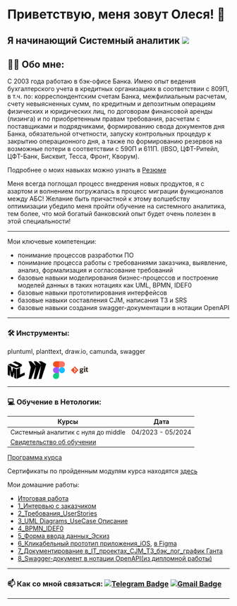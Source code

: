 # Приветствую, меня зовут Олеся! 👋

Я начинающий **Системный аналитик** <img src="https://media.giphy.com/media/WUlplcMpOCEmTGBtBW/giphy.gif" width="30px">
---
## :woman_technologist: Обо мне:

С 2003 года работаю в бэк-офисе Банка. 
Имею опыт ведения бухгалтерского учета в кредитных организациях в соответствии с 809П, в т.ч. по: корреспондентским счетам Банка, межфилиальным расчетам, счету невыясненных сумм, по кредитным и депозитным операциям физических и юридических лиц, по договорам финансовой аренды (лизинга) и по приобретенным правам требования, расчетам с поставщиками и подрядчиками, формированию свода документов дня Банка, обязательной отчетности, запуску контрольных процедур к закрытию операционного дня,
а также по формированию резервов на возможные потери в соответствии с 590П и 611П. 
(IBSO, ЦФТ-Ритейл, ЦФТ-Банк, Бисквит, Тесса, Фронт, Кворум).

Подробнее о моих навыках можно узнать в [Резюме](https://github.com/OlesyaSbytova/Portfolio/blob/main/%D0%A0%D0%B5%D0%B7%D1%8E%D0%BC%D0%B5_%D0%A1%D0%B1%D1%8B%D1%82%D0%BE%D0%B2%D0%B0%20%D0%9E.%D0%92._%D0%A1%D0%90.pdf)

Меня всегда поглощал процесс внедрения новых продуктов, я с азартом и волнением погружалась в процесс миграции функционалов между АБС!
Желание быть причастной к этому волшебству оптимизации убедило меня пройти обучение на системного аналитика, тем более, что мой богатый банковский опыт будет очень полезен в этой специальности!

---

Мои ключевые компетенции:
- понимание процессов разработки ПО
- понимание процесса работы с требованиями заказчика, выявление, анализ, формализация и согласование требований
- базовые навыки моделирования бизнес-процессов и построение моделей данных в таких нотациях как UML, BPMN, IDEF0
- базовые навыки прототипирования интерфейсов
- базовые навыки составления CJM, написания ТЗ и SRS
- базовые навыки создания swagger-документации в нотации OpenAPI

---

### 🛠 Инструменты:

<div>
pluntuml, planttext, draw.io, camunda, swagger  
  
  <img src="https://github.com/OlesyaSbytova/Portfolio/blob/main/readme-img/uml.svg" title="uml" alt="uml" width="40" height="40"/>&nbsp;
  <img src="https://github.com/OlesyaSbytova/Portfolio/blob/main/readme-img/miro.svg" title="miro" alt="miro" width="40" height="40"/>&nbsp;
  <img src="https://github.com/devicons/devicon/blob/master/icons/figma/figma-original.svg" title="figma" alt="figma" width="40" height="40"/>&nbsp;
  <img src="https://github.com/devicons/devicon/blob/master/icons/git/git-original-wordmark.svg" title="Git" alt="Git" width="40" height="40"/>&nbsp;

</div>

---

### 💻 Обучение в Нетологии:

| Курсы                                                           | Дата              |
| ----------------------------------------------------------------| :---------------: |
| Системный аналитик с нуля до middle                             | 04/2023 - 05/2024 |
| [Свидетельство об обучении](https://github.com/OlesyaSbytova/Portfolio/blob/main/Certificates/%D0%A1%D0%B2%D0%B8%D0%B4%D0%B5%D1%82%D0%B5%D0%BB%D1%8C%D1%81%D1%82%D0%B2%D0%BE%20%D0%BE%D0%B1%20%D0%BE%D0%B1%D1%83%D1%87%D0%B5%D0%BD%D0%B8%D0%B8.pdf)                                   |                   |

[Программа курса](https://github.com/OlesyaSbytova/Portfolio/blob/main/Certificates/%D0%9F%D1%80%D0%BE%D0%B3%D1%80%D0%B0%D0%BC%D0%BC%D0%B0%20%D0%BE%D0%B1%D1%83%D1%87%D0%B5%D0%BD%D0%B8%D1%8F_SystemAnalyst_middle.pdf)

Сертификаты по пройденным модулям курса находятся [здесь](https://github.com/OlesyaSbytova/Portfolio/tree/main/Certificates)                    

Мои домашние работы:
- [Итоговая работа](https://github.com/OlesyaSbytova/Portfolio/blob/main/%D0%97%D0%B0%D0%B4%D0%B0%D0%BD%D0%B8%D1%8F/%D0%A1%D0%BF%D0%B5%D1%86%D0%B8%D1%84%D0%B8%D0%BA%D0%B0%D1%86%D0%B8%D1%8F_%D1%82%D1%80%D0%B5%D0%B1%D0%BE%D0%B2%D0%B0%D0%BD%D0%B8%D0%B9_%D0%9C%D0%9F_%D0%9A%D0%A0%D0%91.pdf)
- [1_Интервью с заказчиком](https://github.com/OlesyaSbytova/Portfolio/blob/main/%D0%97%D0%B0%D0%B4%D0%B0%D0%BD%D0%B8%D1%8F/1_%D0%98%D0%BD%D1%82%D0%B5%D1%80%D0%B2%D1%8C%D1%8E%20%D1%81%20%D0%B7%D0%B0%D0%BA%D0%B0%D0%B7%D1%87%D0%B8%D0%BA%D0%BE%D0%BC_Miro.pdf)
- [2_Требования_UserStories](https://github.com/OlesyaSbytova/Portfolio/blob/main/%D0%97%D0%B0%D0%B4%D0%B0%D0%BD%D0%B8%D1%8F/2_%D0%A2%D1%80%D0%B5%D0%B1%D0%BE%D0%B2%D0%B0%D0%BD%D0%B8%D1%8F_UserStories.pdf)
- [3_UML Diagrams_UseCase Описание](https://view.officeapps.live.com/op/view.aspx?src=https%3A%2F%2Fraw.githubusercontent.com%2FOlesyaSbytova%2FPortfolio%2Fmain%2F%25D0%2597%25D0%25B0%25D0%25B4%25D0%25B0%25D0%25BD%25D0%25B8%25D1%258F%2F3_UML_ActivityPluntuml_ClassPlanttext_UseCase_draw.io_UseCase%25D0%259E%25D0%25BF%25D0%25B8%25D1%2581%25D0%25B0%25D0%25BD%25D0%25B8%25D0%25B5.docx&wdOrigin=BROWSELINK)
- [4_BPMN_IDEF0](https://view.officeapps.live.com/op/view.aspx?src=https%3A%2F%2Fraw.githubusercontent.com%2FOlesyaSbytova%2FPortfolio%2Fmain%2F%25D0%2597%25D0%25B0%25D0%25B4%25D0%25B0%25D0%25BD%25D0%25B8%25D1%258F%2F4_BPMN_IDEF0_draw.io_camunda.docx&wdOrigin=BROWSELINK)
- [5_Форма ввода данных_Эскиз](https://github.com/OlesyaSbytova/Portfolio/blob/main/%D0%97%D0%B0%D0%B4%D0%B0%D0%BD%D0%B8%D1%8F/5_%D0%A4%D0%BE%D1%80%D0%BC%D0%B0%20%D0%B2%D0%B2%D0%BE%D0%B4%D0%B0%20%D0%B4%D0%B0%D0%BD%D0%BD%D1%8B%D1%85_%D0%AD%D1%81%D0%BA%D0%B8%D0%B7_Miro.pdf)
- [6_Кликабельный прототип приложения_iOS](https://github.com/OlesyaSbytova/Portfolio/blob/main/%D0%97%D0%B0%D0%B4%D0%B0%D0%BD%D0%B8%D1%8F/6_Figma_%D0%BA%D0%BB%D0%B8%D0%BA%D0%B0%D0%B1%D0%B5%D0%BB%D1%8C%D0%BD%D1%8B%D0%B9_%D0%BF%D1%80%D0%BE%D1%82%D0%BE%D1%82%D0%B8%D0%BF_%D0%BF%D1%80%D0%B8%D0%BB%D0%BE%D0%B6%D0%B5%D0%BD%D0%B8%D1%8F_iOS.pdf), [в Figma](https://www.figma.com/file/U16T55JPZFw2C6RfSKqgsE/Figma-II?type=design&node-id=0-1&mode=design&t=7uSZxmOmQvOCa5wS-0)
- [7_Документирование в_IT_проектах_CJM_ТЗ_бэк_лог_график Ганта](https://view.officeapps.live.com/op/view.aspx?src=https%3A%2F%2Fraw.githubusercontent.com%2FOlesyaSbytova%2FPortfolio%2Fmain%2F%25D0%2597%25D0%25B0%25D0%25B4%25D0%25B0%25D0%25BD%25D0%25B8%25D1%258F%2F7_%25D0%2594%25D0%25BE%25D0%25BA%25D1%2583%25D0%25BC%25D0%25B5%25D0%25BD%25D1%2582%25D0%25B8%25D1%2580%25D0%25BE%25D0%25B2%25D0%25B0%25D0%25BD%25D0%25B8%25D0%25B5%2520%25D0%25B2_IT_%25D0%25BF%25D1%2580%25D0%25BE%25D0%25B5%25D0%25BA%25D1%2582%25D0%25B0%25D1%2585_CJM_%25D0%25A2%25D0%2597_%25D0%25B1%25D1%258D%25D0%25BA_%25D0%25BB%25D0%25BE%25D0%25B3_%25D0%25B3%25D1%2580%25D0%25B0%25D1%2584%25D0%25B8%25D0%25BA%2520%25D0%2593%25D0%25B0%25D0%25BD%25D1%2582%25D0%25B0.docx&wdOrigin=BROWSELINK)
- [8_Swagger-документ в нотации OpenAPI(из дипломной работы)](https://app.swaggerhub.com/apis/SBITOVALESYA_1/Diplom/1.0.0)
---
### :mailbox: Как со мной связаться: [![Telegram Badge](https://img.shields.io/badge/-OlesyaSbytova-blue?style=flat&logo=Telegram&logoColor=white)](https://t.me/f1llzzz) [![Gmail Badge](https://img.shields.io/badge/-Gmail-red?style=flat&logo=Gmail&logoColor=white)](mailto:sbitovalesya@gmail.com)
---

